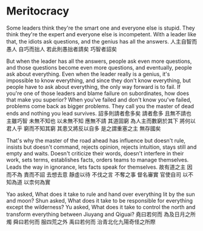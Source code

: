 # Meritocracy

Some leaders think they're the smart one and everyone else is stupid.
They think they're the expert and everyone else is incompetent.
With a leader like that, the idiots ask questions,
and the genius has all the answers.
人主自智而愚人
自巧而拙人
若此則愚拙者請矣
巧智者詔矣

But when the leader has all the answers, people ask even more questions,
and those questions become even more questions,
and eventually, people ask about everything.
Even when the leader really is a genius,
it's impossible to know everything,
and since they don't know everything,
but people have to ask about everything,
the only way forward is to fail.
If you're one of those leaders and blame failure on subordinates,
how does that make you superior?
When you've failed and don't know you've failed,
problems come back as bigger problems.
They call you the master of dead ends
and nothing you lead survives.
詔多則請者愈多矣
請者愈多
且無不請也
主雖巧智
未無不知也
以未無不知
應無不請
其道固窮
為人主而數窮於其下
將何以君人乎
窮而不知其窮
其患又將反以自多
是之謂重塞之主
無存國矣

That's why the master of the road ahead
has influence but doesn't rule,
insists but doesn't command,
rejects opinion, rejects intuition,
stays still and empty and waits.
Doesn't criticize their words,
doesn't interfere in their work,
sets terms, establishes facts,
orders teams to manage themselves.
Leads the way in ignorance,
lets facts speak for themselves.
故有道之主
因而不為
責而不詔
去想去意
靜虛以待
不伐之言
不奪之事
督名審實
官使自司
以不知為道
以柰何為實

Yao asked, What does it take
to rule and hand over everything lit by the sun and moon?
Shun asked, What does it take
to be responsible for everything except the wilderness?
Yu asked, What does it take
to control the north and transform everything between Jiuyang and Qiguai?
堯曰若何而
為及日月之所燭
舜曰若何而
服四荒之外
禹曰若何而
治青北化九陽奇怪之所際
